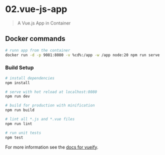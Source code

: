 # 02.vue-js-app

> A Vue.js App in Container

## Docker commands

``` bash
# runn app from the container
docker run -d -p 9081:8080 -v %cd%:/app -w /app node:20 npm run serve
```

### Build Setup

``` bash
# install dependencies
npm install

# serve with hot reload at localhost:8080
npm run dev

# build for production with minification
npm run build

# lint all *.js and *.vue files
npm run lint

# run unit tests
npm test
```

For more information see the [docs for vueify](https://github.com/vuejs/vueify).
